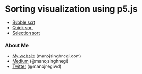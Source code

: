 Sorting visualization using p5.js
====================

* [Bubble sort](./bubblesort)
* [Quick sort](./quicksort)
* [Selection sort](./selectionsort)

### About Me

 * [My website](http://manojsinghnegi.com) (manojsinghnegi.com)
 * [Medium](https://medium.com/@manojsinghnegi) (@manojsinghnegi)
 * [Twitter](http://twitter.com/manojnegiwd) (@manojnegiwd)